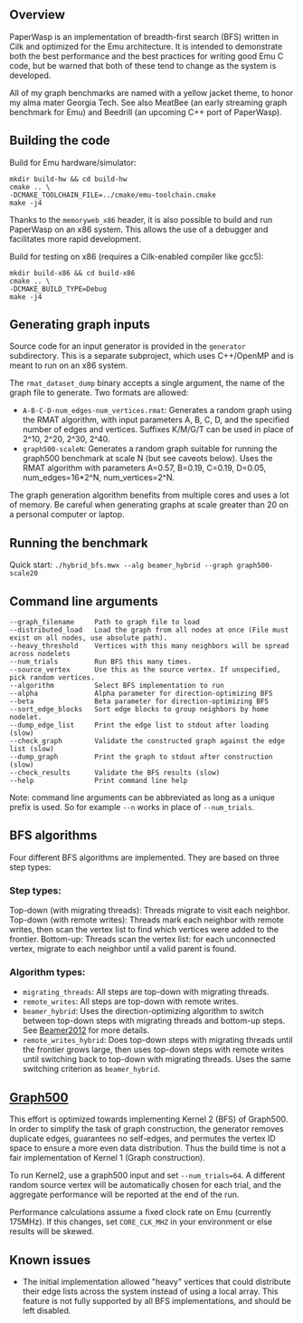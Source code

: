 ## Overview 

PaperWasp is an implementation of breadth-first search (BFS) written in Cilk 
and optimized for the Emu architecture. It is intended to demonstrate both the
best performance and the best practices for writing good Emu C code, but be
warned that both of these tend to change as the system is developed. 

All of my graph benchmarks are named with a yellow jacket theme, to honor my
alma mater Georgia Tech. See also MeatBee (an early streaming graph benchmark
for Emu) and Beedrill (an upcoming C++ port of PaperWasp). 

## Building the code

Build for Emu hardware/simulator:
```
mkdir build-hw && cd build-hw
cmake .. \
-DCMAKE_TOOLCHAIN_FILE=../cmake/emu-toolchain.cmake
make -j4
```

Thanks to the `memoryweb_x86` header, it is also possible to build and run 
PaperWasp on an x86 system. This allows the use of a debugger and 
facilitates more rapid development.  

Build for testing on x86 (requires a Cilk-enabled compiler like gcc5):
```
mkdir build-x86 && cd build-x86
cmake .. \
-DCMAKE_BUILD_TYPE=Debug
make -j4
```


## Generating graph inputs

Source code for an input generator is provided in the `generator` subdirectory. 
This is a separate subproject, which uses C++/OpenMP and is meant to run on an 
x86 system.  

The `rmat_dataset_dump` binary accepts a single argument, the name of the graph
file to generate. Two formats are allowed:

* `A-B-C-D-num_edges-num_vertices.rmat`: Generates a random graph using the RMAT
algorithm, with input parameters A, B, C, D, and the specified number of edges 
and vertices. Suffixes K/M/G/T can be used in place of 2^10, 2^20, 2^30, 2^40.   
* `graph500-scaleN`: Generates a random graph suitable for running the graph500
benchmark at scale N (but see caveots below). Uses the RMAT algorithm with 
parameters A=0.57, B=0.19, C=0.19, D=0.05, num_edges=16*2^N, num_vertices=2^N. 

The graph generation algorithm benefits from multiple cores and uses a lot of 
memory. Be careful when generating graphs at scale greater than 20 on a personal 
computer or laptop. 


## Running the benchmark

Quick start: `./hybrid_bfs.mwx --alg beamer_hybrid --graph graph500-scale20`


## Command line arguments
```
--graph_filename     Path to graph file to load
--distributed_load   Load the graph from all nodes at once (File must exist on all nodes, use absolute path).
--heavy_threshold    Vertices with this many neighbors will be spread across nodelets
--num_trials         Run BFS this many times.
--source_vertex      Use this as the source vertex. If unspecified, pick random vertices.
--algorithm          Select BFS implementation to run
--alpha              Alpha parameter for direction-optimizing BFS
--beta               Beta parameter for direction-optimizing BFS
--sort_edge_blocks   Sort edge blocks to group neighbors by home nodelet.
--dump_edge_list     Print the edge list to stdout after loading (slow)
--check_graph        Validate the constructed graph against the edge list (slow)
--dump_graph         Print the graph to stdout after construction (slow)
--check_results      Validate the BFS results (slow)
--help               Print command line help
```
Note: command line arguments can be abbreviated as long as a unique 
prefix is used. So for example `--n` works in place of `--num_trials`.

## BFS algorithms

Four different BFS algorithms are implemented. They are based on three step 
types:

### Step types:
Top-down (with migrating threads): Threads migrate to visit each neighbor. 
Top-down (with remote writes): Threads mark each neighbor with remote writes, 
then scan the vertex list to find which vertices were added to the frontier.
Bottom-up: Threads scan the vertex list: for each unconnected vertex, 
migrate to each neighbor until a valid parent is found.

### Algorithm types:
- `migrating_threads`: All steps are top-down with migrating threads.
- `remote_writes`: All steps are top-down with remote writes.
- `beamer_hybrid`: Uses the direction-optimizing algorithm to switch between
top-down steps with migrating threads and bottom-up steps. See 
[Beamer2012](http://www.scottbeamer.net/pubs/beamer-sc2012.pdf) for more details. 
- `remote_writes_hybrid`: Does top-down steps with migrating threads until the
frontier grows large, then uses top-down steps with remote writes until 
 switching back to top-down with migrating threads. 
 Uses the same switching criterion as `beamer_hybrid`.

## [Graph500](http://graph500.org/)

This effort is optimized towards implementing Kernel 2 (BFS) of Graph500.
In order to simplify the task of graph construction, the generator 
removes duplicate edges, guarantees no self-edges, and permutes
the vertex ID space to ensure a more even data distribution. Thus the build
time is not a fair implementation of Kernel 1 (Graph construction).

To run Kernel2, use a graph500 input and set `--num_trials=64`. A different 
random source vertex will be automatically chosen for each trial, and the
aggregate performance will be reported at the end of the run.

Performance calculations assume a fixed clock rate on Emu (currently 175MHz). If
this changes, set `CORE_CLK_MHZ` in your environment or else results will be 
skewed.  


## Known issues

- The initial implementation allowed "heavy" vertices that could distribute their
edge lists across the system instead of using a local array. This feature is not
fully supported by all BFS implementations, and should be left disabled.
 